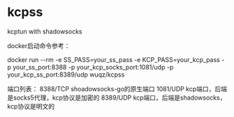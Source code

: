 # kcpss 
kcptun with shadowsocks 

docker启动命令参考：

docker run --rm  -e SS_PASS=your_ss_pass -e KCP_PASS=your_kcp_pass -p your_ss_port:8388 -p your_kcp_socks_port:1081/udp -p your_kcp_ss_port:8389/udp  wuqz/kcpss

端口列表：
8388/TCP  shoadowsocks-go的原生端口
1081/UDP  kcp端口，后端是socks5代理，kcp协议是加密的
8389/UDP  kcp端口，后端是shadowsocks，kcp协议是明文的